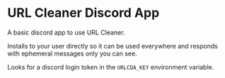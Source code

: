 # URL Cleaner Discord App

A basic discord app to use URL Cleaner.

Installs to your user directly so it can be used everywhere and responds with ephemeral messages only you can see.

Looks for a discord login token in the `URLCDA_KEY` environment variable.
